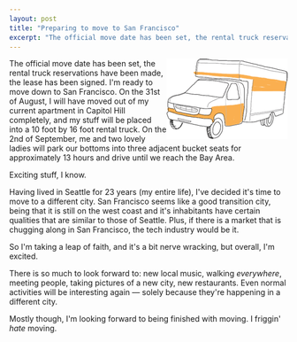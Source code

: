 ```yaml
---
layout: post
title: "Preparing to move to San Francisco"
excerpt: "The official move date has been set, the rental truck reservations have been made, the lease has been signed."
---
```


<img style="float: right;" src="/images/uhaul.gif" alt="Beautiful Drawing of a uhaul that I did in 2010. Wow."/>

The official move date has been set, the rental truck reservations have been made, the lease has been signed. I'm ready to move down to San Francisco. On the 31st of August, I will have moved out of my current apartment in Capitol Hill completely, and my stuff will be placed into a 10 foot by 16 foot rental truck. On the 2nd of September, me and two lovely ladies will park our bottoms into three adjacent bucket seats for approximately 13 hours and drive until we reach the Bay Area.

Exciting stuff, I know.

Having lived in Seattle for 23 years (my entire life), I've decided it's time to move to a different city. San Francisco seems like a good transition city, being that it is still on the west coast and it's inhabitants have certain qualities that are similar to those of Seattle. Plus, if there is a market that is chugging along in San Francisco, the tech industry would be it.

So I'm taking a leap of faith, and it's a bit nerve wracking, but overall, I'm excited.

There is so much to look forward to: new local music, walking _everywhere_, meeting people, taking pictures of a new city, new restaurants. Even normal activities will be interesting again — solely because they're happening in a different city.

Mostly though, I'm looking forward to being finished with moving. I friggin' _hate_ moving.

[game]: http://hjhart.com/projects/hot/index.php "100 coins game developed for Hot Shot"
[greasemonkey]: http://hjhart.com/portfolio.php?id=cra "Grease Monkey Script for craigslist"
[hundred]: http://www.7x7.com/eat-drink/2010-big-eat-sf-100-things-try-you-die "100 things to try before you die by 7x7"


